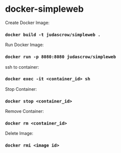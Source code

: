 # docker-simpleweb

Create Docker Image:
### `docker build -t judascrow/simpleweb .`
Run Docker Image:
### `docker run -p 8080:8080 judascrow/simpleweb`
ssh to container:
### `docker exec -it <container_id> sh`

Stop Container:
### `docker stop <container_id>`
Remove Container:
### `docker rm <container_id>`
Delete Image:
### `docker rmi <image id>`

